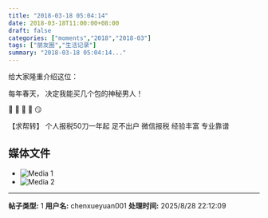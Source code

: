 ```yaml
---
title: "2018-03-18 05:04:14"
date: 2018-03-18T11:00:00+08:00
draft: false
categories: ["moments","2018","2018-03"]
tags: ["朋友圈","生活记录"]
summary: "2018-03-18 05:04:14..."
---
```


给大家隆重介绍这位：

每年春天，
决定我能买几个包的神秘男人！

🤩
🤣
🤔
🤫
😏

【求帮转】
个人报税50刀一年起 足不出户 微信报税 经验丰富 专业靠谱

## 媒体文件

- ![Media 1](/Moments/photos/2018-03-18/201803180504140.jpg)
- ![Media 2](/Moments/photos/2018-03-18/201803180504141.jpg)

---

**帖子类型:** 1
**用户名:** chenxueyuan001
**处理时间:** 2025/8/28 22:12:09